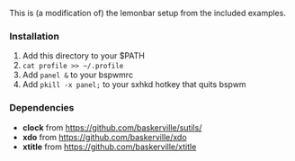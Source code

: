 This is (a modification of) the lemonbar setup from the included examples.

### Installation

1. Add this directory to your $PATH
2. `cat profile >> ~/.profile`
3. Add `panel &` to your bspwmrc
4. Add `pkill -x panel;` to your sxhkd hotkey that quits bspwm

### Dependencies

* **clock** from https://github.com/baskerville/sutils/
* **xdo** from https://github.com/baskerville/xdo
* **xtitle** from https://github.com/baskerville/xtitle
